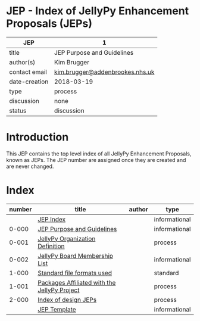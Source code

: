 # JEP - Index of JellyPy Enhancement Proposals (JEPs)

| JEP           | 1                                |
|---------------|----------------------------------|
| title         | JEP Purpose and Guidelines       |
| author(s)     | Kim Brugger                      |
| contact email | kim.brugger@addenbrookes.nhs.uk  |
| date-creation | 2018-03-19                       |
| type          | process                          |
| discussion    | none                             |
| status        | discussion                       |

# Introduction

This JEP contains the top level index of all JellyPy Enhancement Proposals,
known as JEPs. The JEP number are assigned once they are created
and are never changed.

# Index

| number | title                                                            | author              | type          |
|--------|------------------------------------------------------------------|---------------------|---------------|
|        | [JEP Index](./JEPs.md)                                           |                     | informational |
|  0-000 | [JEP Purpose and Guidelines](./JEP-0-000.md)                     |                     | informational |
|  0-001 | [JellyPy Organization Definition](./0/JEP-0-001.md)              |                     | process       |
|  0-002 | [JellyPy Board Membership List](./0/JEP-0-002.md)                |                     | informational |
|  1-000 | [Standard file formats used](./1/JEP-1-000.md)                   |                     | standard      |
|  1-001 | [Packages Affiliated with the JellyPy Project](./1/JEP-1-001.md) |                     | process       |
|  2-000 | [Index of design JEPs](./2/JEP-000.md)                           |                     | process       |
|        | [JEP Template](./JEP-template.md)                                |                     | informational |

